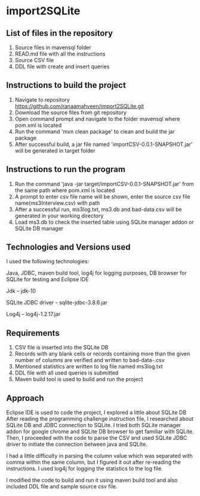 # import2SQLite
List of files in the repository
-----------------------------------------------------------------------------------------------------------------------
1. Source files in mavensql folder
2. READ.md file with all the instructions
3. Source CSV file 
4. DDL file with create and insert queries

Instructions to build the project
-----------------------------------------------------------------------------------------------------------------------
1. Navigate to repository https://github.com/ranaamahveen/import2SQLite.git 
2. Download the source files from git repository 
3. Open command prompt and navigate to the folder mavensql where pom.xml is located
4. Run the command 'mvn clean package' to clean and build the jar package
5. After successful build, a jar file named 'importCSV-0.0.1-SNAPSHOT.jar' will be generated in target folder

Instructions to run the program
-----------------------------------------------------------------------------------------------------------------------
1. Run the command 'java -jar target/importCSV-0.0.1-SNAPSHOT.jar' from the same path where pom.xml is located
2. A prompt to enter csv file name will be shown, enter the source csv file name(ms3Interview.csv) with path
3. After a successful run, ms3log.txt, ms3.db and bad-data<time-stamp>.csv will be generated in your working directory
4. Load ms3.db to check the inserted table using SQLite manager addon or SQLite DB manager

Technologies and Versions used
----------------------------------------
I used the following technologies:

Java, JDBC, maven build tool, log4j for logging purposes, DB browser for SQLite for testing and Eclipse IDE

Jdk – jdk-10

SQLite JDBC driver - sqlite-jdbc-3.8.6.jar

Log4j – log4j-1.2.17.jar

Requirements
------------------------------------------------

1. CSV file is inserted into the SQLite DB
2. Records with any blank cells or records containing more than the given number of columns are verified and written to bad-data-<timestamp>.csv
3. Mentioned statistics are written to log file named ms3log.txt
4. DDL file with all used queries is submitted
5. Maven build tool is used to build and run the project

Approach
---------------------------------------------

Eclipse IDE is used to code the project, I explored a little about SQLite DB 
After reading the programming challenge instruction file, I researched about SQLite DB and JDBC connection to SQLite. I tried both SQLite manager addon for google chrome and SQLite DB browser to get familiar with SQLite. Then, I proceeded with the code to parse the CSV and used SQLite JDBC driver to initiate the connection between java and SQLIte.

I had a little difficulty in parsing the column value which was separated with comma within the same column, but I figured it out after re-reading the instructions. I used log4j for logging the statistics to the log file.

I modified the code to build and run it using maven build tool and also included DDL file and sample source csv file.
